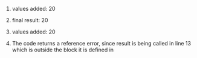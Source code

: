 1. values added: 20
  
2. final result: 20
 
3. values added: 20

5. The code returns a reference error, since result is being called in line 13 which is outside the block it is defined in

